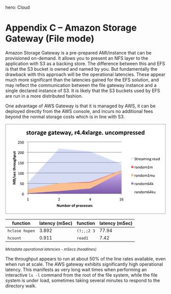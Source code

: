 hero: <i class="fa fa-cloud"></i> Cloud

# Appendix C – Amazon Storage Gateway (File mode)

Amazon Storage Gateway is a pre-prepared AMI/instance that can be
provisioned on-demand. It allows you to present an NFS layer to the
application with S3 as a backing store. The difference between this and
EFS is that the S3 bucket is owned and named by you. But fundamentally
the drawback with this approach will be the operational latencies. These
appear much more significant than the latencies gained for the EFS
solution, and may reflect the communication between the file gateway
instance and a single declared instance of S3. It is likely that the S3
buckets used by EFS are run in a more distributed fashion.

One advantage of AWS Gateway is that it is managed by AWS, it can be
deployed directly from the AWS console, and incurs no additional fees
beyond the normal storage costs which is in line with S3.

![](img/media/image31.png)

function       | latency (mSec) | function   | latency (mSec) 
---------------|----------------|------------|---------------
`hclose hopen` | 3.892          | `();,;2 3` | 77.94
`hcount`       | 0.911          | `read1`    | 7.42

<small>_Metadata operational latencies - mSecs (headlines)_</small>

The throughput appears to run at about 50% of the line rates available, even when run at scale. 
The AWS gateway exhibits significantly high operational latency. 
This manifests as very long wait times when performing an interactive `ls -l` command from the root of the file system, while the file system is under load, sometimes taking several minutes to respond to the directory walk.